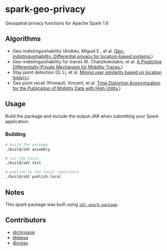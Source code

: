 # spark-geo-privacy

Geospatial privacy functions for Apache Spark 1.6

## Algorithms

- Geo-indistinguishability (Andrés, Miguel E., et al. [Geo-indistinguishability: Differential privacy for location-based systems.](http://dl.acm.org/citation.cfm?id=2516735))
- Geo-indistinguishability for traces (K. Chatzikokolakis, et al. [A Predictive Differentially-Private Mechanism for Mobility Traces.](https://petsymposium.org/2014/papers/Chatzikokolakis.pdf))
- Stay point detection (Q. Li, et al. [Mining user similarity based on location history.](http://dl.acm.org/citation.cfm?id=1463477))
- Geo point recall (Primault, Vincent, et al. [Time Distortion Anonymization for the Publication of Mobility Data with High Utility.](https://arxiv.org/pdf/1507.00443))

## Usage

Build the package and include the output JAR when submitting your Spark application.

### Building

```bash
# build the package
./build/sbt assembly

# run the tests
./build/sbt test

# publish to the local repository
./build/sbt publish-local
```

## Notes

This spark package was built using [`sbt-spark-package`](https://github.com/databricks/sbt-spark-package).

## Contributors

- [@chrissng](https://github.com/chrissng)
- [@leesq](https://github.com/leesq)
- [@yxtay](https://github.com/yxtay)
